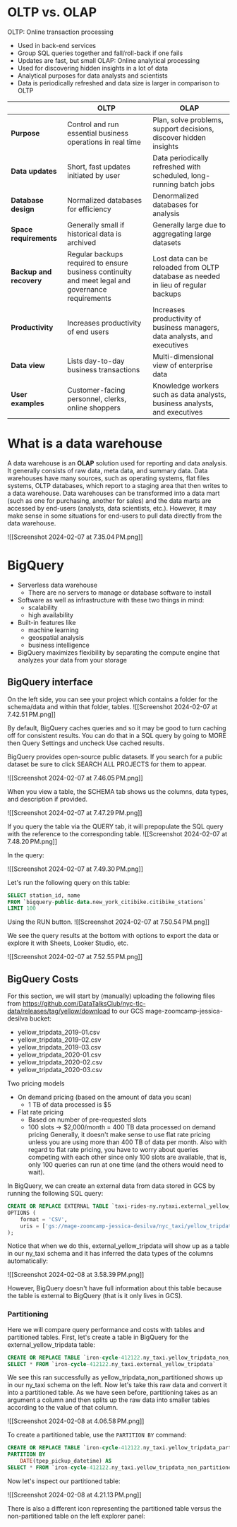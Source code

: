 # OLTP vs. OLAP

OLTP: Online transaction processing
* Used in back-end services
* Group SQL queries together and fall/roll-back if one fails
* Updates are fast, but small
OLAP: Online analytical processing
* Used for discovering hidden insights in a lot of data
* Analytical purposes for data analysts and scientists
* Data is periodically refreshed and data size is larger in comparison to OLTP

|  | **OLTP** | **OLAP** |
| ---- | ---- | ---- |
| **Purpose** | Control and run essential business operations in real time | Plan, solve problems, support decisions, discover hidden insights |
| **Data updates** | Short, fast updates initiated by user | Data periodically refreshed with scheduled, long-running batch jobs |
| **Database design** | Normalized databases for efficiency | Denormalized databases for analysis |
| **Space requirements** | Generally small if historical data is archived | Generally large due to aggregating large datasets |
| **Backup and recovery** | Regular backups required to ensure business continuity and meet legal and governance requirements | Lost data can be reloaded from OLTP database as needed in lieu of regular backups |
| **Productivity** | Increases productivity of end users | Increases productivity of business managers, data analysts, and executives |
| **Data view** | Lists day-to-day business transactions | Multi-dimensional view of enterprise data |
| **User examples** | Customer-facing personnel, clerks, online shoppers | Knowledge workers such as data analysts, business analysts, and executives |

# What is a data warehouse

A data warehouse is an **OLAP** solution used for reporting and data analysis. It generally consists of raw data, meta data, and summary data. Data warehouses have many sources, such as operating systems, flat files systems, OLTP databases, which report to a staging area that then writes to a data warehouse. Data warehouses can be transformed into a data mart (such as one for purchasing, another for sales) and the data marts are accessed by end-users (analysts, data scientists, etc.). However, it may make sense in some situations for end-users to pull data directly from the data warehouse.

![[Screenshot 2024-02-07 at 7.35.04 PM.png]]

# BigQuery

* Serverless data warehouse
	* There are no servers to manage or database software to install
* Software as well as infrastructure with these two things in mind:
	* scalability
	* high availability
* Built-in features like
	* machine learning
	* geospatial analysis
	* business intelligence
* BigQuery maximizes flexibility by separating the compute engine that analyzes your data from your storage

## BigQuery interface
On the left side, you can see your project which contains a folder for the schema/data and within that folder, tables.
![[Screenshot 2024-02-07 at 7.42.51 PM.png]]

By default, BigQuery caches queries and so it may be good to turn caching off for consistent results. You can do that in a SQL query by going to MORE then Query Settings and uncheck Use cached results.

BigQuery provides open-source public datasets. If you search for a public dataset be sure to click SEARCH ALL PROJECTS for them to appear.

![[Screenshot 2024-02-07 at 7.46.05 PM.png]]

When you view a table, the SCHEMA tab shows us the columns, data types, and description if provided.

![[Screenshot 2024-02-07 at 7.47.29 PM.png]]

If you query the table via the QUERY tab, it will prepopulate the SQL query with the reference to the corresponding table.
![[Screenshot 2024-02-07 at 7.48.20 PM.png]]

In the query:

![[Screenshot 2024-02-07 at 7.49.30 PM.png]]

Let's run the following query on this table:

```sql
SELECT station_id, name
FROM `bigquery-public-data.new_york_citibike.citibike_stations`
LIMIT 100
```

Using the RUN button.
![[Screenshot 2024-02-07 at 7.50.54 PM.png]]

We see the query results at the bottom with options to export the data or explore it with Sheets, Looker Studio, etc.

![[Screenshot 2024-02-07 at 7.52.55 PM.png]]

## BigQuery Costs

For this section, we will start by (manually) uploading the following files from https://github.com/DataTalksClub/nyc-tlc-data/releases/tag/yellow/download to our GCS mage-zoomcamp-jessica-desilva bucket:
* yellow_tripdata_2019-01.csv
* yellow_tripdata_2019-02.csv
* yellow_tripdata_2019-03.csv
* yellow_tripdata_2020-01.csv
* yellow_tripdata_2020-02.csv
* yellow_tripdata_2020-03.csv

Two pricing models
* On demand pricing (based on the amount of data you scan)
	* 1 TB of data processed is $5
* Flat rate pricing
	* Based on number of pre-requested slots
	* 100 slots -> $2,000/month = 400 TB data processed on demand pricing
Generally, it doesn't make sense to use flat rate pricing unless you are using more than 400 TB of data per month. Also with regard to flat rate pricing, you have to worry about queries competing with each other since only 100 slots are available, that is, only 100 queries can run at one time (and the others would need to wait).

In BigQuery, we can create an external data from data stored in GCS by running the following SQL query:

```SQL
CREATE OR REPLACE EXTERNAL TABLE `taxi-rides-ny.nytaxi.external_yellow_tripdata`
OPTIONS (
	format = 'CSV',
	uris = ['gs://mage-zoomcamp-jessica-desilva/nyc_taxi/yellow_tripdata_2020-*.csv', 'gs://mage-zoomcamp-jessica-desilva/nyc_taxi/yellow_tripdata_2029-*.csv']
);
```

Notice that when we do this, external_yellow_tripdata will show up as a table in our ny_taxi schema and it has inferred the data types of the columns automatically:

![[Screenshot 2024-02-08 at 3.58.39 PM.png]]

However, BigQuery doesn't have full information about this table because the table is external to BigQuery (that is it only lives in GCS).

### Partitioning

Here we will compare query performance and costs with tables and partitioned tables. First, let's create a table in BigQuery for the external_yellow_tripdata table:

```SQL
CREATE OR REPLACE TABLE `iron-cycle-412122.ny_taxi.yellow_tripdata_non_partitioned` AS
SELECT * FROM `iron-cycle-412122.ny_taxi.external_yellow_tripdata`
```

We see this ran successfully as yellow_tripdata_non_partitioned shows up in our ny_taxi schema on the left. Now let's take this raw data and convert it into a partitioned table. As we have seen before, partitioning takes as an argument a column and then splits up the raw data into smaller tables according to the value of that column.

![[Screenshot 2024-02-08 at 4.06.58 PM.png]]

To create a partitioned table, use the ```PARTITION BY``` command:

```SQL
CREATE OR REPLACE TABLE `iron-cycle-412122.ny_taxi.yellow_tripdata_partitioned`
PARTITION BY
	DATE(tpep_pickup_datetime) AS
SELECT * FROM `iron-cycle-412122.ny_taxi.yellow_tripdata_non_partitioned`
```

Now let's inspect our partitioned table:

![[Screenshot 2024-02-08 at 4.21.13 PM.png]]

There is also a different icon representing the partitioned table versus the non-partitioned table on the left explorer panel:


